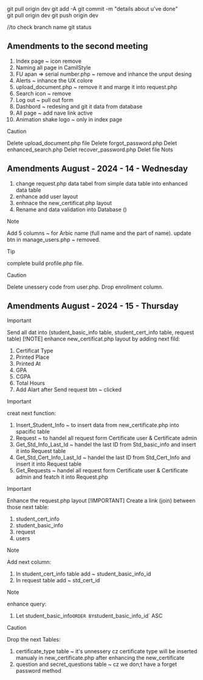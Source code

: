git pull origin dev
git add -A
git commit -m "details about u've done"  
git pull origin dev
git push origin dev

//to check branch name
git status

## Amendments to the second meeting
1. Index page ~ icon remove 
2. Naming all page in CamilStyle
3. FU apan => serial number.php ~ remove and inhance the unput desing 
4. Alerts ~ inhance the UX colore
5. upload_document.php ~ remove it and marge it into request.php
6. Search icon ~ remove
7. Log out ~ pull out form <Nave link UL>
8. Dashbord ~ redesing and git it data from database
9. All page ~ add nave link active
10. Animation shake logo ~ only in index page
> [!CAUTION]
 Delete upload_document.php file
 Delete forgot_password.php
 Delet enhanced_search.php
 Delet recover_password.php
 Delet file Nots 

## Amendments August - 2024 - 14 - Wednesday

1. change request.php data tabel from simple data table into enhanced data table
2. enhance add user layout
3. enhnace the new_certificat.php layout
4. Rename and data validation into Database ()
> [!NOTE]
>Add 5 columns ~ for Arbic name (full name and the part of name).
>update btn in manage_users.php ~ removed.

> [!TIP]
>complete build profile.php file.

> [!CAUTION]
>Delete unessery code from user.php.
>Drop enrollment column.


## Amendments August - 2024 - 15 - Thursday
> [!IMPORTANT]
>Send all dat into (student_basic_info table, student_cert_info table, request table)
> [!NOTE]
>enhance new_certificat.php layout by adding next fild:
1. Certificat Type
2. Printed Place
3. Printed At
4. GPA
5. CGPA
6. Total Hours
7. Add Alart after Send request btn ~ clicked
> [!IMPORTANT]
>creat next function:
1. Insert_Student_Info ~ to insert data from new_certificate.php into spacific table
2. Request ~ to handel all request form Certificate user & Certificate admin
3. Get_Std_Info_Last_Id ~ handel the last ID from Std_basic_info and insert it into Request table
4. Get_Std_Cert_Info_Last_Id ~ handel the last ID from Std_Cert_Info and insert it into Request table
5. Get_Requests ~ handel all request form Certificate user & Certificate admin and featch it into Request.php
> [!IMPORTANT]
>Enhance the request.php layout
> [!IMPORTANT]
> Create a link (join) between those next table:
1. student_cert_info
2. student_basic_info
3. request
4. users

> [!NOTE]
>Add next column:
1. In student_cert_info table  add ~ student_basic_info_id
2. In request table  add ~ 	std_cert_id

> [!NOTE]
>enhance query:
1. Let student_basic_info` ORDER BY `student_basic_info_id` ASC

> [!CAUTION]
>Drop the next Tables:
1. certificate_type table ~ it's unnessery cz certificate type will be inserted manualy in new_certificate.php after enhancing the new_certificate
2. question and secret_questions table ~ cz we don;t have a forget password method
